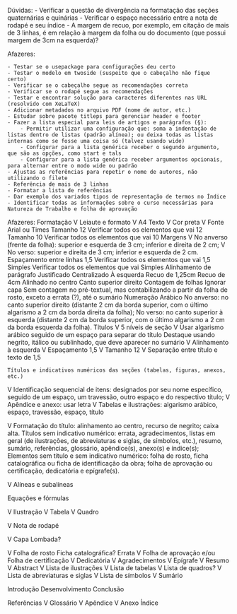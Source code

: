 Dúvidas:
	- Verificar a questão de divergência na formatação das seções quaternárias e quinárias
	- Verificar o espaço necessário entre a nota de rodapé e seu índice
	- A margem de recuo, por exemplo, em citação de mais de 3 linhas, é em relação à margem da folha ou do documento (que possui margem de 3cm na esquerda)?

Afazeres: 

    - Testar se o usepackage para configurações deu certo
    - Testar o modelo em twoside (suspeito que o cabeçalho não fique certo)
    - Verificar se o cabeçalho segue as recomendações correta
    - Verificar se o rodapé segue as recomendações
    - Testar e encontrar solução para caracteres diferentes nas URL (resolvido com XeLaTeX)
    - Adicionar metadados no arquivo PDF (nome de autor, etc.)
    - Estudar sobre pacote titleps para gerenciar header e footer
    - Fazer a lista especial para leis de artigos e parágrafos (§):
		- Permitir utilizar uma configuração que: soma a indentação de listas dentro de listas (padrão alínea); ou deixa todas as listas internas como se fosse uma coisa só (talvez usando wide)
		- Configurar para a lista genérica receber o segundo argumento, que são as opções, como start e tals
		- Configurar para a lista genérica receber argumentos opcionais, para alternar entre o modo wide ou padrão
	- Ajustas as referências para repetir o nome de autores, não utilizando o filete
	- Referência de mais de 3 linhas
	- Formatar a lista de referências
	- Dar exemplo dos variados tipos de representação de termos no Índice
	- Identificar todas as informações sobre o curso necessárias para Natureza de Trabalho e folha de aprovação


Afazeres:
Formatação
V	Leiaute e formato
V		A4
	Texto
V		Cor preta
V		Fonte Arial ou Times
		Tamanho 12
			Verificar todos os elementos que vai 12
		Tamanho 10
			Verificar todos os elementos que vai 10
	Margens
V		No anverso (frente da folha): superior e esquerda de 3 cm; inferior e direita de 2 cm;
V		No verso: superior e direita de 3 cm; inferior e esquerda de 2 cm.
	Espaçamento entre linhas
		1,5
			Verificar todos os elementos que vai 1,5
		Simples
			Verificar todos os elementos que vai Simples
	Alinhamento de parágrafo
		Justificado
		Centralizado
		À esquerda
		Recuo de 1,25cm
		Recuo de 4cm
		Alinhado no centro
		Canto superior direito
	Contagem de folhas
		Ignorar capa
		Sem contagem no pré-textual, mas contabilizando a partir da folha de rosto, exceto a errata (?), até o sumário
	Numeração
		Arábico
		No anverso: no canto superior direito (distante 2 cm da borda superior, com o último algarismo a 2 cm da borda direita da folha);
		No verso: no canto superior à esquerda (distante 2 cm da borda superior, com o último algarismo a 2 cm da borda esquerda da folha).
	Títulos
V		5 níveis de seção
V		Usar algarismo arábico seguido de um espaço para separar do título
		Destaque usando negrito, itálico ou sublinhado, que deve aparecer no sumário
V		Alinhamento à esquerda
V		Espaçamento 1,5
V		Tamanho 12
V		Separação entre título e texto de 1,5

	Títulos e indicativos numéricos das seções (tabelas, figuras, anexos, etc.)
V		Identificação sequencial de itens: designados por seu nome específico, seguido de um espaço, um travessão, outro espaço e do respectivo título;
V		Apêndice e anexo: usar letra
V		Tabelas e ilustrações: algarismo arábico, espaço, travessão, espaço, título

V		Formatação do título: alinhamento ao centro, recurso de negrito; caixa alta.
		Títulos sem indicativo numérico: errata, agradecimentos, listas em geral (de ilustrações, de abreviaturas e siglas, de símbolos, etc.), resumo, sumário, referências, glossário, apêndice(s), anexo(s) e índice(s);
		Elementos sem título e sem indicativo numérico: folha de rosto, ficha catalográfica ou ficha de identificação da obra; folha de aprovação ou certificação, dedicatória e epígrafe(s).

V Alíneas e subalíneas

Equações e fórmulas

V Ilustração
V Tabela
V Quadro

V Nota de rodapé

V Capa
Lombada?

V Folha de rosto
Ficha catalográfica?
Errata
V Folha de aprovação e/ou Folha de certificação
V Dedicatória
V Agradecimentos
V Epígrafe
V Resumo
V Abstract
V Lista de ilustrações
V Lista de tabelas
V Lista de quadros?
V Lista de abreviaturas e siglas
V Lista de símbolos
V Sumário

Introdução
Desenvolvimento
Conclusão

Referências
V Glossário
V Apêndice
V Anexo
Índice
